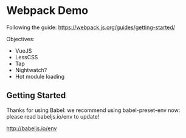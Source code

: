 # Webpack Demo #

Following the guide:
https://webpack.js.org/guides/getting-started/

Objectives:

- VueJS
- LessCSS
- Tap
- Nightwatch?
- Hot module loading



## Getting Started ##

Thanks for using Babel: we recommend using babel-preset-env now: please read babeljs.io/env to update! 

http://babeljs.io/env

